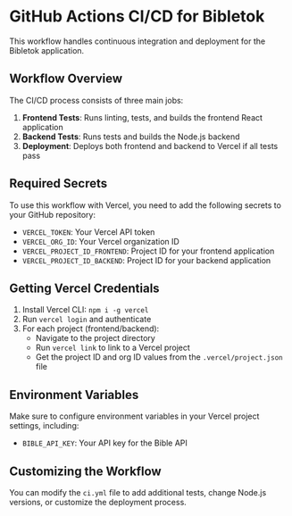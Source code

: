 # GitHub Actions CI/CD for Bibletok

This workflow handles continuous integration and deployment for the Bibletok application.

## Workflow Overview

The CI/CD process consists of three main jobs:

1. **Frontend Tests**: Runs linting, tests, and builds the frontend React application
2. **Backend Tests**: Runs tests and builds the Node.js backend
3. **Deployment**: Deploys both frontend and backend to Vercel if all tests pass

## Required Secrets

To use this workflow with Vercel, you need to add the following secrets to your GitHub repository:

- `VERCEL_TOKEN`: Your Vercel API token
- `VERCEL_ORG_ID`: Your Vercel organization ID
- `VERCEL_PROJECT_ID_FRONTEND`: Project ID for your frontend application
- `VERCEL_PROJECT_ID_BACKEND`: Project ID for your backend application

## Getting Vercel Credentials

1. Install Vercel CLI: `npm i -g vercel`
2. Run `vercel login` and authenticate
3. For each project (frontend/backend):
   - Navigate to the project directory
   - Run `vercel link` to link to a Vercel project
   - Get the project ID and org ID values from the `.vercel/project.json` file

## Environment Variables

Make sure to configure environment variables in your Vercel project settings, including:
- `BIBLE_API_KEY`: Your API key for the Bible API

## Customizing the Workflow

You can modify the `ci.yml` file to add additional tests, change Node.js versions, or customize the deployment process.